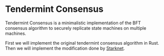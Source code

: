 # Tendermint Consensus
Tendermint Consensus is a minimalistic implementation of the BFT consensus algorithm to securely replicate state machines on multiple machines.

First we will implement the original tendermint consensus algorithm in Rust. Then we will implement the modification done by [Starknet](https://community.starknet.io/t/tendermint-for-starknet/98248).

